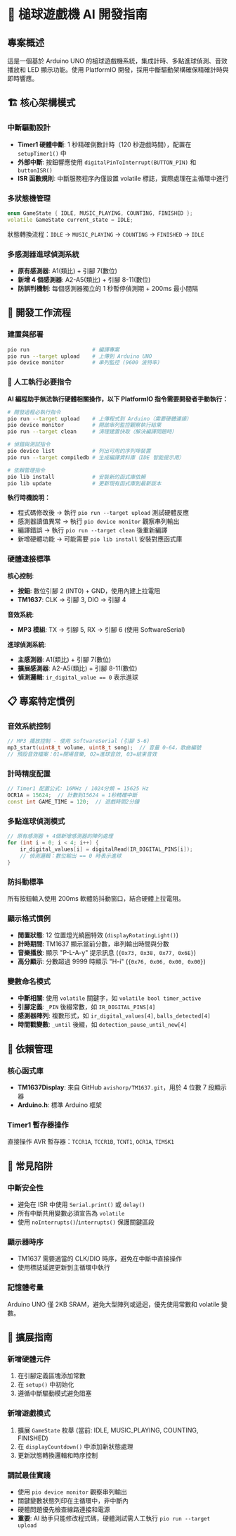 # 🎯 槌球遊戲機 AI 開發指南

## 專案概述

這是一個基於 Arduino UNO 的槌球遊戲機系統，集成計時、多點進球偵測、音效播放和 LED 顯示功能。使用 PlatformIO 開發，採用中斷驅動架構確保精確計時與即時響應。

## 🏗️ 核心架構模式

### 中斷驅動設計

-   **Timer1 硬體中斷**: 1 秒精確倒數計時（120 秒遊戲時間），配置在 `setupTimer1()` 中
-   **外部中斷**: 按鈕響應使用 `digitalPinToInterrupt(BUTTON_PIN)` 和 `buttonISR()`
-   **ISR 函數規則**: 中斷服務程序內僅設置 volatile 標誌，實際處理在主循環中進行

### 多狀態機管理

```cpp
enum GameState { IDLE, MUSIC_PLAYING, COUNTING, FINISHED };
volatile GameState current_state = IDLE;
```

狀態轉換流程：`IDLE` → `MUSIC_PLAYING` → `COUNTING` → `FINISHED` → `IDLE`

### 多感測器進球偵測系統

-   **原有感測器**: A1(類比) + 引腳 7(數位)
-   **新增 4 個感測器**: A2-A5(類比) + 引腳 8-11(數位)
-   **防誤判機制**: 每個感測器獨立的 1 秒暫停偵測期 + 200ms 最小間隔

## 🔧 開發工作流程

### 建置與部署

```bash
pio run                    # 編譯專案
pio run --target upload    # 上傳到 Arduino UNO
pio device monitor         # 串列監控 (9600 波特率)
```

### 🚨 人工執行必要指令

**AI 編程助手無法執行硬體相關操作，以下 PlatformIO 指令需要開發者手動執行：**

```bash
# 開發過程必執行指令
pio run --target upload    # 上傳程式到 Arduino（需要硬體連接）
pio device monitor         # 開啟串列監控觀察執行結果
pio run --target clean     # 清理建置快取（解決編譯問題時）

# 偵錯與測試指令
pio device list            # 列出可用的序列埠裝置
pio run --target compiledb # 生成編譯資料庫（IDE 智能提示用）

# 依賴管理指令
pio lib install            # 安裝新的函式庫依賴
pio lib update             # 更新現有函式庫到最新版本
```

**執行時機說明：**

-   程式碼修改後 → 執行 `pio run --target upload` 測試硬體反應
-   感測器讀值異常 → 執行 `pio device monitor` 觀察串列輸出
-   編譯錯誤 → 執行 `pio run --target clean` 後重新編譯
-   新增硬體功能 → 可能需要 `pio lib install` 安裝對應函式庫

### 硬體連接標準

**核心控制**:

-   **按鈕**: 數位引腳 2 (INT0) + GND，使用內建上拉電阻
-   **TM1637**: CLK → 引腳 3, DIO → 引腳 4

**音效系統**:

-   **MP3 模組**: TX → 引腳 5, RX → 引腳 6 (使用 SoftwareSerial)

**進球偵測系統**:

-   **主感測器**: A1(類比) + 引腳 7(數位)
-   **擴展感測器**: A2-A5(類比) + 引腳 8-11(數位)
-   **偵測邏輯**: `ir_digital_value == 0` 表示進球

## 📋 專案特定慣例

### 音效系統控制

```cpp
// MP3 播放控制 - 使用 SoftwareSerial (引腳 5-6)
mp3_start(uint8_t volume, uint8_t song);  // 音量 0-64，歌曲編號
// 預設音效檔案：01=開場音樂, 02=進球音效, 03=結束音效
```

### 計時精度配置

```cpp
// Timer1 配置公式: 16MHz / 1024分頻 = 15625 Hz
OCR1A = 15624;  // 計數到15624 = 1秒精確中斷
const int GAME_TIME = 120;  // 遊戲時間2分鐘
```

### 多點進球偵測模式

```cpp
// 原有感測器 + 4個新增感測器的陣列處理
for (int i = 0; i < 4; i++) {
    ir_digital_values[i] = digitalRead(IR_DIGITAL_PINS[i]);
    // 偵測邏輯：數位輸出 == 0 時表示進球
}
```

### 防抖動標準

所有按鈕輸入使用 200ms 軟體防抖動窗口，結合硬體上拉電阻。

### 顯示格式慣例

-   **閒置狀態**: 12 位置燈光繞圈特效 (`displayRotatingLight()`)
-   **計時期間**: TM1637 顯示當前分數，串列輸出時間與分數
-   **音樂播放**: 顯示 "P-L-A-y" 提示訊息 (`{0x73, 0x38, 0x77, 0x6E}`)
-   **高分顯示**: 分數超過 9999 時顯示 "H-i" (`{0x76, 0x06, 0x00, 0x00}`)

### 變數命名模式

-   **中斷相關**: 使用 `volatile` 關鍵字，如 `volatile bool timer_active`
-   **引腳定義**: `_PIN` 後綴常數，如 `IR_DIGITAL_PINS[4]`
-   **感測器陣列**: 複數形式，如 `ir_digital_values[4]`, `balls_detected[4]`
-   **時間戳變數**: `_until` 後綴，如 `detection_pause_until_new[4]`

## 🔗 依賴管理

### 核心函式庫

-   **TM1637Display**: 來自 GitHub `avishorp/TM1637.git`，用於 4 位數 7 段顯示器
-   **Arduino.h**: 標準 Arduino 框架

### Timer1 暫存器操作

直接操作 AVR 暫存器：`TCCR1A`, `TCCR1B`, `TCNT1`, `OCR1A`, `TIMSK1`

## 🚨 常見陷阱

### 中斷安全性

-   避免在 ISR 中使用 `Serial.print()` 或 `delay()`
-   所有中斷共用變數必須宣告為 `volatile`
-   使用 `noInterrupts()`/`interrupts()` 保護關鍵區段

### 顯示器時序

-   TM1637 需要適當的 CLK/DIO 時序，避免在中斷中直接操作
-   使用標誌延遲更新到主循環中執行

### 記憶體考量

Arduino UNO 僅 2KB SRAM，避免大型陣列或遞迴，優先使用常數和 volatile 變數。

## 🔄 擴展指南

### 新增硬體元件

1. 在引腳定義區塊添加常數
2. 在 `setup()` 中初始化
3. 遵循中斷驅動模式避免阻塞

### 新增遊戲模式

1. 擴展 `GameState` 枚舉 (當前: IDLE, MUSIC_PLAYING, COUNTING, FINISHED)
2. 在 `displayCountdown()` 中添加新狀態處理
3. 更新狀態轉換邏輯和時序控制

### 調試最佳實踐

-   使用 `pio device monitor` 觀察串列輸出
-   關鍵變數狀態列印在主循環中，非中斷內
-   硬體問題優先檢查線路連接和電源
-   **重要**: AI 助手只能修改程式碼，硬體測試需人工執行 `pio run --target upload`
